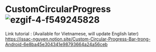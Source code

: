 # CustomCircularProgress![ezgif-4-f549245828](https://user-images.githubusercontent.com/57831153/180266110-c0ed7b71-27ab-42a5-b4d7-82310d28b6bc.gif)
Link tutorial : (Available for Vietnamese, will update English later)
https://issac-nguyen.notion.site/Custom-Circular-Progress-Bar-trong-Android-6e8ba45e304341e98793664a24a56ceb
